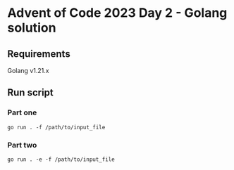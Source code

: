 # Advent of Code 2023 Day 2 - Golang solution

## Requirements

Golang v1.21.x

## Run script

### Part one

```shell
go run . -f /path/to/input_file
```

### Part two

```shell
go run . -e -f /path/to/input_file
```
